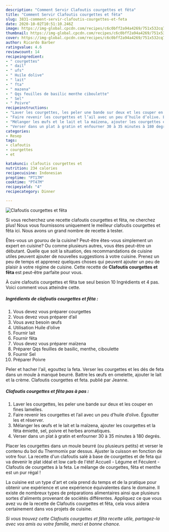 ```yaml
---
description: "Comment Servir Clafoutis courgettes et fêta"
title: "Comment Servir Clafoutis courgettes et fêta"
slug: 3831-comment-servir-clafoutis-courgettes-et-feta
date: 2020-10-02T10:51:10.246Z
image: https://img-global.cpcdn.com/recipes/c6c0bff2a94a4269/751x532cq70/clafoutis-courgettes-et-feta-photo-principale-de-la-recette.jpg
thumbnail: https://img-global.cpcdn.com/recipes/c6c0bff2a94a4269/751x532cq70/clafoutis-courgettes-et-feta-photo-principale-de-la-recette.jpg
cover: https://img-global.cpcdn.com/recipes/c6c0bff2a94a4269/751x532cq70/clafoutis-courgettes-et-feta-photo-principale-de-la-recette.jpg
author: Ricardo Barber
ratingvalue: 4.6
reviewcount: 14
recipeingredient:
- " courgettes"
- " dail"
- " ufs"
- " Huile dolive"
- " lait"
- " fta"
- " mazena"
- " Qqs feuilles de basilic menthe ciboulette"
- " Sel"
- " Poivre"
recipeinstructions:
- "Laver les courgettes, les peler une bande sur deux et les couper en fines lamelles."
- "Faire revenir les courgettes et l’ail avec un peu d’huile d’olive. Égoutter les et réserver."
- "Mélanger les œufs et le lait et la maïzena, ajouter les courgettes et la fêta émietté, sel, poivre et herbes aromatiques."
- "Verser dans un plat à gratin et enfourner 30 à 35 minutes à 180 degrés."
categories:
- Resep
tags:
- clafoutis
- courgettes
- et

katakunci: clafoutis courgettes et 
nutrition: 234 calories
recipecuisine: Indonesian
preptime: "PT17M"
cooktime: "PT47M"
recipeyield: "4"
recipecategory: Dinner

---
```



![Clafoutis courgettes et fêta](https://img-global.cpcdn.com/recipes/c6c0bff2a94a4269/751x532cq70/clafoutis-courgettes-et-feta-photo-principale-de-la-recette.jpg)

Si vous recherchez une recette clafoutis courgettes et fêta, ne cherchez plus! Nous vous fournissons uniquement le meilleur clafoutis courgettes et fêta ici. Nous avons un grand nombre de recette à tester.

Êtes-vous un gourou de la cuisine? Peut-être êtes-vous simplement un expert en cuisine? Ou comme plusieurs autres, vous êtes peut-être un débutant. Quelle que soit la situation, des recommandations de cuisine utiles peuvent ajouter de nouvelles suggestions à votre cuisine. Prenez un peu de temps et apprenez quelques choses qui peuvent ajouter un peu de plaisir à votre régime de cuisine. Cette recette de <strong> Clafoutis courgettes et fêta </strong> est peut-être parfaite pour vous.

<!--inarticleads1-->

À cuire clafoutis courgettes et fêta tue seul besion 10 Ingrédients et 4 pas. Voici comment vous atteindre cette.

##### Ingrédients de clafoutis courgettes et fêta :

1. Vous devez vous préparer  courgettes
1. Vous devez vous préparer  d’ail
1. Vous avez besoin  œufs
1. Utilisation  Huile d’olive
1. Fournir  lait
1. Fournir  fêta
1. Vous devez vous préparer  maïzena
1. Préparer  Qqs feuilles de basilic, menthe, ciboulette
1. Fournir  Sel
1. Préparer  Poivre


Peler et hacher l&#39;ail, egouttez la feta. Verser les courgettes et les dés de feta dans un moule à manqué beurré. Battre les œufs en omelette, ajouter le lait et la crème. Clafoutis courgettes et feta. publié par Jeanne. 

<!--inarticleads2-->

##### Clafoutis courgettes et fêta pas à pas :

1. Laver les courgettes, les peler une bande sur deux et les couper en fines lamelles.
1. Faire revenir les courgettes et l’ail avec un peu d’huile d’olive. Égoutter les et réserver.
1. Mélanger les œufs et le lait et la maïzena, ajouter les courgettes et la fêta émietté, sel, poivre et herbes aromatiques.
1. Verser dans un plat à gratin et enfourner 30 à 35 minutes à 180 degrés.


Placer les courgettes dans un moule beurré (ou plusieurs petits) et verser le contenu du bol du Thermomix par dessus. Ajuster la cuisson en fonction de votre four. La recette d&#39;un clafoutis salé à base de courgettes et de feta qui va devenir le plat idéal et low carb de l&#39;été! Accueil - Légume et Féculent - Clafoutis de courgettes à la feta. Le mélange de courgettes, fêta et menthe est un pur régal ! 

<!--inarticleads1-->

<p>
La cuisine est un type d'art et cela prend du temps et de la pratique pour obtenir une expérience et une expérience équivalentes dans le domaine. Il existe de nombreux types de préparations alimentaires ainsi que plusieurs sortes d'aliments provenant de sociétés différentes. Appliquez ce que vous avez vu de la recette de Clafoutis courgettes et fêta, cela vous aidera certainement dans vos projets de cuisine.
</p>

<p>
<i>Si vous trouvez cette Clafoutis courgettes et fêta recette utile, partagez-la avec vos amis ou votre famille, merci et bonne chance.</i>
</p>
